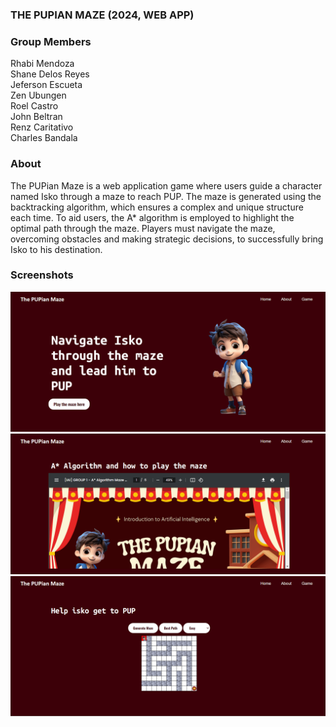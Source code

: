 ### THE PUPIAN MAZE (2024, WEB APP)

### Group Members
Rhabi Mendoza <br>
Shane Delos Reyes <br>
Jeferson Escueta <br>
Zen Ubungen <br>
Roel Castro <br>
John Beltran <br>
Renz Caritativo <br>
Charles Bandala <br>

### About
The PUPian Maze is a web application game where users guide a character named Isko through a maze to reach PUP. The maze is generated using the backtracking algorithm, which ensures a complex and unique structure each time. To aid users, the A* algorithm is employed to highlight the optimal path through the maze. Players must navigate the maze, overcoming obstacles and making strategic decisions, to successfully bring Isko to his destination.

### Screenshots
![Screenshot](/screenshots/1.png)
![Screenshot](/screenshots/2.png)
![Screenshot](/screenshots/3.png)
